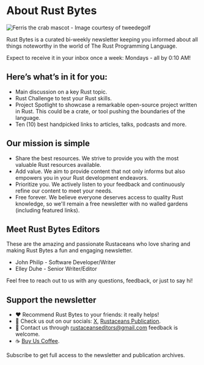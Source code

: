 # About Rust Bytes

![Ferris the crab mascot - Image courtesy of tweedegolf](https://substackcdn.com/image/fetch/w_1456,c_limit,f_webp,q_auto:good,fl_progressive:steep/https%3A%2F%2Fsubstack-post-media.s3.amazonaws.com%2Fpublic%2Fimages%2F57096f41-1b75-4618-8e90-60467d00a5ab_1200x628.jpeg)

Rust Bytes is a curated bi-weekly newsletter keeping you informed about all things noteworthy in the world of The Rust Programming Language.

Expect to receive it in your inbox once a week: Mondays - all by 0:10 AM!

## Here’s what’s in it for you:

- Main discussion on a key Rust topic.
- Rust Challenge to test your Rust skills.
- Project Spotlight to showcase a remarkable open-source project written in Rust. This could be a crate, or tool pushing the boundaries of the language.
- Ten (10) best handpicked links to articles, talks, podcasts and more.

## Our mission is simple

- Share the best resources. We strive to provide you with the most valuable Rust resources available.
- Add value. We aim to provide content that not only informs but also empowers you in your Rust development endeavors.
- Prioritize you. We actively listen to your feedback and continuously refine our content to meet your needs.
- Free forever. We believe everyone deserves access to quality Rust knowledge, so we'll remain a free newsletter with no walled gardens (including featured links).

## Meet Rust Bytes Editors

These are the amazing and passionate Rustaceans who love sharing and making Rust Bytes a fun and engaging newsletter.

- John Philip - Software Developer/Writer
- Elley Duhe - Senior Writer/Editor

Feel free to reach out to us with any questions, feedback, or just to say hi!

## Support the newsletter

- ❤️ Recommend Rust Bytes to your friends: it really helps!
- 🤳 Check us out on our socials: [X](https://x.com/intent/user?screen_name=rustaceans_rs), [Rustaceans Publication](https://medium.com/rustaceans).
- 📨 Contact us through [rustaceanseditors@gmail.com]() feedback is welcome.
- ☕️ [Buy Us Coffee](https://buymeacoffee.com/rustbytes).

Subscribe to get full access to the newsletter and publication archives.
